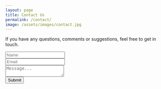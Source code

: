 ```yaml
---
layout: page
title: Contact Us
permalink: /contact/
image: /assets/images/contact.jpg
---
```

<p class="mb-5">If you have any questions, comments or suggestions, feel free to get in touch.</p>

<form action="https://formspree.io/{{ site.contact-form }}" method="POST" class="row">
  <div class="col-lg-6">
    <input type="text" class="form-control mb-4" name="name" id="name" placeholder="Name">
  </div>
  <div class="col-lg-6">
    <input type="email" class="form-control mb-4" name="_replyto" id="email" placeholder="Email">
  </div>
  <div class="col-12">
    <textarea name="message" id="message" class="form-control mb-4" placeholder="Message..."></textarea>
  </div>
  <div class="col-12">
    <button class="btn btn-primary" type="submit">Submit</button>
  </div>
</form>
